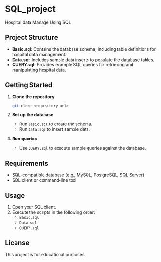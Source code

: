 # SQL_project
Hospital data Manage Using SQL 
## Project Structure

- **Basic.sql**: Contains the database schema, including table definitions for hospital data management.
- **Data.sql**: Includes sample data inserts to populate the database tables.
- **QUERY.sql**: Provides example SQL queries for retrieving and manipulating hospital data.

## Getting Started

1. **Clone the repository**
    ```bash
    git clone <repository-url>
    ```

2. **Set up the database**
    - Run `Basic.sql` to create the schema.
    - Run `Data.sql` to insert sample data.

3. **Run queries**
    - Use `QUERY.sql` to execute sample queries against the database.

## Requirements

- SQL-compatible database (e.g., MySQL, PostgreSQL, SQL Server)
- SQL client or command-line tool

## Usage

1. Open your SQL client.
2. Execute the scripts in the following order:
    - `Basic.sql`
    - `Data.sql`
    - `QUERY.sql`

## License

This project is for educational purposes.